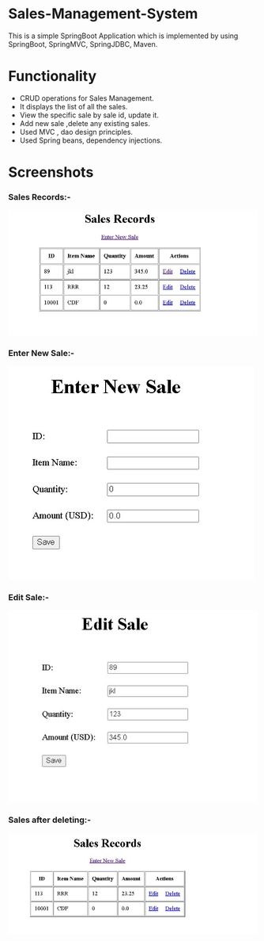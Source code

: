 # Sales-Management-System
This is a simple SpringBoot Application which is implemented by using SpringBoot, SpringMVC, SpringJDBC, Maven.
# Functionality
* CRUD operations for Sales Management.
* It displays the list of all the sales.
* View the specific sale by sale id, update it.
* Add new sale ,delete any existing sales.
* Used MVC , dao design principles.
* Used Spring beans, dependency injections.
# Screenshots

### Sales Records:-
<img src="https://github.com/Annesha003/Sales-Management-System/blob/master/SpringBoot1.jpg">

###  Enter New Sale:-
<img src="https://github.com/Annesha003/Sales-Management-System/blob/master/SpringBoot2.jpg">

### Edit Sale:-
<img src="https://github.com/Annesha003/Sales-Management-System/blob/master/SpringBoot3.jpg">

### Sales after deleting:-
<img src="https://github.com/Annesha003/Sales-Management-System/blob/master/SpringBoot4.jpg">
